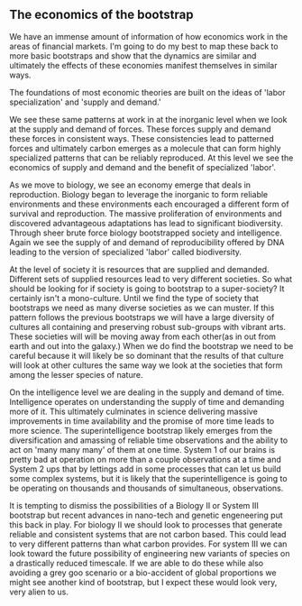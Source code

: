
## The economics of the bootstrap

We have an immense amount of information of how economics work in the areas of financial markets. I'm going to do my best to map these back to more basic bootstraps and show that the dynamics are similar and ultimately the effects of these economies manifest themselves in similar ways.

The foundations of most economic theories are built on the ideas of 'labor specialization' and 'supply and demand.'

We see these same patterns at work in at the inorganic level when we look at the supply and demand of forces. These forces supply and demand these forces in consistent ways. These consistencies lead to patterned forces and ultimately carbon emerges as a molecule that can form highly specialized patterns that can be reliably reproduced. At this level we see the economics of supply and demand and the benefit of specialized 'labor'.

As we move to biology, we see an economy emerge that deals in reproduction. Biology began to leverage the inorganic to form reliable environments and these environments each encouraged a different form of survival and reproduction. The massive proliferation of environments and discovered advantageous adaptations has lead to significant biodiversity. Through sheer brute force biology bootstrapped society and intelligence. Again we see the supply of and demand of reproducibility offered by DNA leading to the version of specialized 'labor' called biodiversity.

At the level of society it is resources that are supplied and demanded. Different sets of supplied resources lead to very different societies. So what should be looking for if society is going to bootstrap to a super-society? It certainly isn't a mono-culture. Until we find the type of society that bootstraps we need as many diverse societies as we can muster. If this pattern follows the previous bootstraps we will have a large diversity of cultures all containing and preserving robust sub-groups with vibrant arts. These societies will will be moving away from each other(as in out from earth and out into the galaxy.) When we do find the bootstrap we need to be careful because it will likely be so dominant that the results of that culture will look at other cultures the same way we look at the societies that form among the lesser species of nature.

On the intelligence level we are dealing in the supply and demand of time. Intelligence operates on understanding the supply of time and demanding more of it. This ultimately culminates in science delivering massive improvements in time availability and the promise of more time leads to more science. The superintelligence bootstrap likely emerges from the diversification and amassing of reliable time observations and the ability to act on 'many many many' of them at one time. System 1 of our brains is pretty bad at operation on more than a couple observations at a time and System 2 ups that by lettings add in some processes that can let us build some complex systems, but it is likely that the superintelligence is going to be operating on thousands and thousands of simultaneous, observations.

It is tempting to dismiss the possibilities of a Biology II or System III bootstrap but recent advances in nano-tech and genetic engeneering put this back in play. For biology II we should look to processes that generate reliable and consistent systems that are not carbon based. This could lead to very different patterns than what carbon provides. For system III we can look toward the future possibility of engineering new variants of species on a drastically reduced timescale. If we are able to do these while also avoiding a grey goo scenario or a bio-accident of global proportions we might see another kind of bootstrap, but I expect these would look very, very alien to us.




